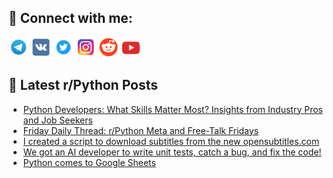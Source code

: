 ## 🔎 Connect with me:
[<img src="https://github.com/bullbesh/bullbesh/blob/main/images/Telegram.png" width="32" height="32" />](https://t.me/bullbesh)
[<img src="https://github.com/bullbesh/bullbesh/blob/main/images/VK.png" width="32" height="32" />](https://vk.com/bullbesh)
[<img src="https://github.com/bullbesh/bullbesh/blob/main/images/Twitter.png" width="32" height="32" />](https://twitter.com/bullbesh1)
[<img src="https://github.com/bullbesh/bullbesh/blob/main/images/Instagram.png" width="32" height="32" />](https://www.instagram.com/bullbesh)
[<img src="https://github.com/bullbesh/bullbesh/blob/main/images/Reddit.png" width="32" height="32" />](https://www.reddit.com/user/bullbesh)
[<img src="https://github.com/bullbesh/bullbesh/blob/main/images/YouTube.png" width="32" height="32" />](https://www.youtube.com/channel/UCtfjRs6uzgq5mfm8S06WTcg)

## 📕 Latest r/Python Posts
<!-- BLOG-POST-LIST:START -->
- [Python Developers: What Skills Matter Most? Insights from Industry Pros and Job Seekers](https://www.reddit.com/r/Python/comments/17c3rfm/python_developers_what_skills_matter_most/)
- [Friday Daily Thread: r/Python Meta and Free-Talk Fridays](https://www.reddit.com/r/Python/comments/17bxm2g/friday_daily_thread_rpython_meta_and_freetalk/)
- [I created a script to download subtitles from the new opensubtitles.com](https://www.reddit.com/r/Python/comments/17bvg3t/i_created_a_script_to_download_subtitles_from_the/)
- [We got an AI developer to write unit tests, catch a bug, and fix the code!](https://www.reddit.com/r/Python/comments/17butg0/we_got_an_ai_developer_to_write_unit_tests_catch/)
- [Python comes to Google Sheets](https://www.reddit.com/r/Python/comments/17brprq/python_comes_to_google_sheets/)
<!-- BLOG-POST-LIST:END -->
